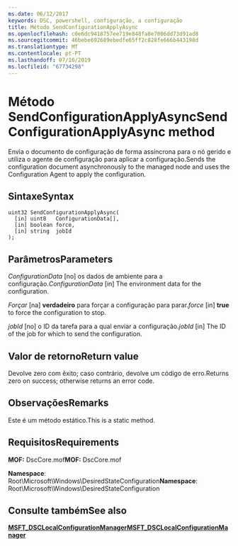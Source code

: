 ```yaml
---
ms.date: 06/12/2017
keywords: DSC, powershell, configuração, a configuração
title: Método SendConfigurationApplyAsync
ms.openlocfilehash: c0e6dc9418757ee719e848fa8e7006dd73d91ad8
ms.sourcegitcommit: 46bebe692689ebedfe65ff2c828fe666b443198d
ms.translationtype: MT
ms.contentlocale: pt-PT
ms.lasthandoff: 07/10/2019
ms.locfileid: "67734298"
---
```

# <a name="sendconfigurationapplyasync-method"></a><span data-ttu-id="d5f3e-103">Método SendConfigurationApplyAsync</span><span class="sxs-lookup"><span data-stu-id="d5f3e-103">SendConfigurationApplyAsync method</span></span>

<span data-ttu-id="d5f3e-104">Envia o documento de configuração de forma assíncrona para o nó gerido e utiliza o agente de configuração para aplicar a configuração.</span><span class="sxs-lookup"><span data-stu-id="d5f3e-104">Sends the configuration document asynchronously to the managed node and uses the Configuration Agent to apply the configuration.</span></span>

## <a name="syntax"></a><span data-ttu-id="d5f3e-105">Sintaxe</span><span class="sxs-lookup"><span data-stu-id="d5f3e-105">Syntax</span></span>

```mof
uint32 SendConfigurationApplyAsync(
  [in] uint8   ConfigurationData[],
  [in] boolean force,
  [in] string  jobId
);
```

## <a name="parameters"></a><span data-ttu-id="d5f3e-106">Parâmetros</span><span class="sxs-lookup"><span data-stu-id="d5f3e-106">Parameters</span></span>

<span data-ttu-id="d5f3e-107">*ConfigurationData* \[no\] os dados de ambiente para a configuração.</span><span class="sxs-lookup"><span data-stu-id="d5f3e-107">*ConfigurationData* \[in\] The environment data for the configuration.</span></span>

<span data-ttu-id="d5f3e-108">*Forçar* \[na\] **verdadeiro** para forçar a configuração para parar.</span><span class="sxs-lookup"><span data-stu-id="d5f3e-108">*force* \[in\] **true** to force the configuration to stop.</span></span>

<span data-ttu-id="d5f3e-109">*jobId* \[no\] o ID da tarefa para a qual enviar a configuração.</span><span class="sxs-lookup"><span data-stu-id="d5f3e-109">*jobId* \[in\] The ID of the job for which to send the configuration.</span></span>

## <a name="return-value"></a><span data-ttu-id="d5f3e-110">Valor de retorno</span><span class="sxs-lookup"><span data-stu-id="d5f3e-110">Return value</span></span>

<span data-ttu-id="d5f3e-111">Devolve zero com êxito; caso contrário, devolve um código de erro.</span><span class="sxs-lookup"><span data-stu-id="d5f3e-111">Returns zero on success; otherwise returns an error code.</span></span>

## <a name="remarks"></a><span data-ttu-id="d5f3e-112">Observações</span><span class="sxs-lookup"><span data-stu-id="d5f3e-112">Remarks</span></span>

<span data-ttu-id="d5f3e-113">Este é um método estático.</span><span class="sxs-lookup"><span data-stu-id="d5f3e-113">This is a static method.</span></span>

## <a name="requirements"></a><span data-ttu-id="d5f3e-114">Requisitos</span><span class="sxs-lookup"><span data-stu-id="d5f3e-114">Requirements</span></span>

<span data-ttu-id="d5f3e-115">**MOF:** DscCore.mof</span><span class="sxs-lookup"><span data-stu-id="d5f3e-115">**MOF:** DscCore.mof</span></span>

<span data-ttu-id="d5f3e-116">**Namespace**: Root\Microsoft\Windows\DesiredStateConfiguration</span><span class="sxs-lookup"><span data-stu-id="d5f3e-116">**Namespace**: Root\Microsoft\Windows\DesiredStateConfiguration</span></span>

## <a name="see-also"></a><span data-ttu-id="d5f3e-117">Consulte também</span><span class="sxs-lookup"><span data-stu-id="d5f3e-117">See also</span></span>

[<span data-ttu-id="d5f3e-118">**MSFT_DSCLocalConfigurationManager**</span><span class="sxs-lookup"><span data-stu-id="d5f3e-118">**MSFT_DSCLocalConfigurationManager**</span></span>](msft-dsclocalconfigurationmanager.md)

